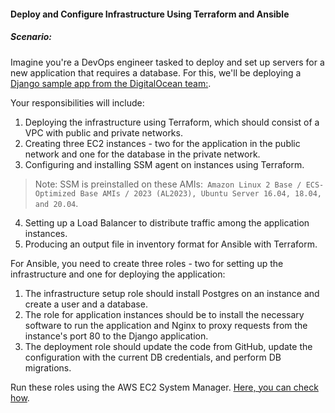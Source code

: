 #### Deploy and Configure Infrastructure Using Terraform and Ansible
##### Scenario:
Imagine you're a DevOps engineer tasked to deploy and set up servers for a new application
that requires a database. For this, we'll be deploying a [Django sample app from the
DigitalOcean team:](https://github.com/digitalocean/sample-django).

Your responsibilities will include:
1. Deploying the infrastructure using Terraform, which should consist of a VPC with public and private networks.
2. Creating three EC2 instances - two for the application in the public network and one for the database in the private network.
3. Configuring and installing SSM agent on instances using Terraform.

> Note: SSM is preinstalled on these AMIs:` Amazon Linux 2 Base / ECS-Optimized Base AMIs / 2023 (AL2023), Ubuntu Server 16.04, 18.04, and 20.04`.

4. Setting up a Load Balancer to distribute traffic among the application instances.
5. Producing an output file in inventory format for Ansible with Terraform.

For Ansible, you need to create three roles - two for setting up the infrastructure and one for deploying the application:
1. The infrastructure setup role should install Postgres on an instance and create a user and a database.
1. The role for application instances should be to install the necessary software to run the application and Nginx to proxy requests from the instance's port 80 to the Django application.
1. The deployment role should update the code from GitHub, update the configuration with the current DB credentials, and perform DB migrations.

Run these roles using the AWS EC2 System Manager. [Here, you can check how](https://aws.amazon.com/blogs/mt/running-ansible-playbooks-using-ec2-systems-manager-run-command-and-state-manager/).
